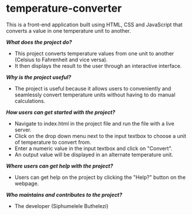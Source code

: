 # temperature-converter
This is a front-end application built using HTML, CSS and JavaScript that converts a value in one temperature unit to another.

***What does the project do?***
- This project converts temperature values from one unit to another (Celsius to Fahrenheit and vice versa).
- It then displays the result to the user through an interactive interface.

***Why is the project useful?***
- The project is useful because it allows users to conveniently and seamlessly convert temperature units without having to do manual calculations.

***How users can get started with the project?***
- Navigate to index.html in the project file and run the file with a live server.
- Click on the drop down menu next to the input textbox to choose a unit of temperature to convert from.
- Enter a numeric value in the input textbox and click on "Convert".
- An output value will be displayed in an alternate temperature unit.

***Where users can get help with the project?***
- Users can get help on the project by clicking the "Help?" button on the webpage.

***Who maintains and contributes to the project?***
- The developer (Siphumelele Buthelezi)

